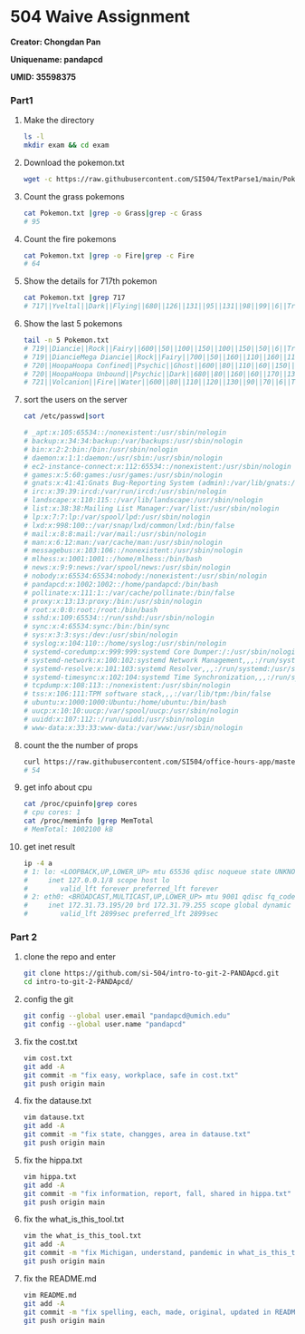 # 504 Waive Assignment

**Creator: Chongdan Pan**

**Uniquename: pandapcd**

**UMID: 35598375**



### Part1

1. Make the directory

   ```sh
   ls -l
   mkdir exam && cd exam
   ```

2. Download the pokemon.txt

   ```sh
   wget -c https://raw.githubusercontent.com/SI504/TextParse1/main/Pokemon.txt
   ```

3. Count the grass pokemons

   ```sh
   cat Pokemon.txt |grep -o Grass|grep -c Grass
   # 95
   ```

4. Count the fire pokemons

   ```sh
   cat Pokemon.txt |grep -o Fire|grep -c Fire
   # 64
   ```

5. Show the details for 717th pokemon

   ```sh
   cat Pokemon.txt |grep 717
   # 717||Yveltal||Dark||Flying||680||126||131||95||131||98||99||6||True
   ```

6. Show the last 5 pokemons

   ```sh
   tail -n 5 Pokemon.txt
   # 719||Diancie||Rock||Fairy||600||50||100||150||100||150||50||6||True
   # 719||DiancieMega Diancie||Rock||Fairy||700||50||160||110||160||110||110||6||True
   # 720||HoopaHoopa Confined||Psychic||Ghost||600||80||110||60||150||130||70||6||True
   # 720||HoopaHoopa Unbound||Psychic||Dark||680||80||160||60||170||130||80||6||True
   # 721||Volcanion||Fire||Water||600||80||110||120||130||90||70||6||True
   ```

7. sort the users on the server

   ```sh
   cat /etc/passwd|sort
   
   # _apt:x:105:65534::/nonexistent:/usr/sbin/nologin
   # backup:x:34:34:backup:/var/backups:/usr/sbin/nologin
   # bin:x:2:2:bin:/bin:/usr/sbin/nologin
   # daemon:x:1:1:daemon:/usr/sbin:/usr/sbin/nologin
   # ec2-instance-connect:x:112:65534::/nonexistent:/usr/sbin/nologin
   # games:x:5:60:games:/usr/games:/usr/sbin/nologin
   # gnats:x:41:41:Gnats Bug-Reporting System (admin):/var/lib/gnats:/usr/sbin/nologin
   # irc:x:39:39:ircd:/var/run/ircd:/usr/sbin/nologin
   # landscape:x:110:115::/var/lib/landscape:/usr/sbin/nologin
   # list:x:38:38:Mailing List Manager:/var/list:/usr/sbin/nologin
   # lp:x:7:7:lp:/var/spool/lpd:/usr/sbin/nologin
   # lxd:x:998:100::/var/snap/lxd/common/lxd:/bin/false
   # mail:x:8:8:mail:/var/mail:/usr/sbin/nologin
   # man:x:6:12:man:/var/cache/man:/usr/sbin/nologin
   # messagebus:x:103:106::/nonexistent:/usr/sbin/nologin
   # mlhess:x:1001:1001::/home/mlhess:/bin/bash
   # news:x:9:9:news:/var/spool/news:/usr/sbin/nologin
   # nobody:x:65534:65534:nobody:/nonexistent:/usr/sbin/nologin
   # pandapcd:x:1002:1002::/home/pandapcd:/bin/bash
   # pollinate:x:111:1::/var/cache/pollinate:/bin/false
   # proxy:x:13:13:proxy:/bin:/usr/sbin/nologin
   # root:x:0:0:root:/root:/bin/bash
   # sshd:x:109:65534::/run/sshd:/usr/sbin/nologin
   # sync:x:4:65534:sync:/bin:/bin/sync
   # sys:x:3:3:sys:/dev:/usr/sbin/nologin
   # syslog:x:104:110::/home/syslog:/usr/sbin/nologin
   # systemd-coredump:x:999:999:systemd Core Dumper:/:/usr/sbin/nologin
   # systemd-network:x:100:102:systemd Network Management,,,:/run/systemd:/usr/sbin/nologin
   # systemd-resolve:x:101:103:systemd Resolver,,,:/run/systemd:/usr/sbin/nologin
   # systemd-timesync:x:102:104:systemd Time Synchronization,,,:/run/systemd:/usr/sbin/nologin
   # tcpdump:x:108:113::/nonexistent:/usr/sbin/nologin
   # tss:x:106:111:TPM software stack,,,:/var/lib/tpm:/bin/false
   # ubuntu:x:1000:1000:Ubuntu:/home/ubuntu:/bin/bash
   # uucp:x:10:10:uucp:/var/spool/uucp:/usr/sbin/nologin
   # uuidd:x:107:112::/run/uuidd:/usr/sbin/nologin
   # www-data:x:33:33:www-data:/var/www:/usr/sbin/nologin
   ```

8. count the the number of props

   ```sh
   curl https://raw.githubusercontent.com/SI504/office-hours-app/master/src/assets/src/components/meetingTables.tsx|grep -o props|grep -c props
   # 54
   ```

9. get info about cpu

   ```sh
   cat /proc/cpuinfo|grep cores
   # cpu cores: 1
   cat /proc/meminfo |grep MemTotal
   # MemTotal: 1002100 kB
   ```

10. get inet result

    ```sh
    ip -4 a
    # 1: lo: <LOOPBACK,UP,LOWER_UP> mtu 65536 qdisc noqueue state UNKNOWN group default qlen 1000
    #     inet 127.0.0.1/8 scope host lo
    #        valid_lft forever preferred_lft forever
    # 2: eth0: <BROADCAST,MULTICAST,UP,LOWER_UP> mtu 9001 qdisc fq_codel state UP group default qlen 1000
    #     inet 172.31.73.195/20 brd 172.31.79.255 scope global dynamic eth0
    #        valid_lft 2899sec preferred_lft 2899sec
    ```

    

### Part 2

1. clone the repo and enter

   ```sh
   git clone https://github.com/si-504/intro-to-git-2-PANDApcd.git
   cd intro-to-git-2-PANDApcd/
   ```

2. config the git 

   ```sh
   git config --global user.email "pandapcd@umich.edu"
   git config --global user.name "pandapcd"
   ```

3. fix the cost.txt

   ```sh
   vim cost.txt
   git add -A
   git commit -m "fix easy, workplace, safe in cost.txt"
   git push origin main
   ```

4. fix the datause.txt

   ```sh
   vim datause.txt
   git add -A
   git commit -m "fix state, changges, area in datause.txt"
   git push origin main
   ```

5. fix the hippa.txt

   ```sh
   vim hippa.txt
   git add -A
   git commit -m "fix information, report, fall, shared in hippa.txt"
   git push origin main
   ```

6. fix the what_is_this_tool.txt

   ```sh
   vim the what_is_this_tool.txt
   git add -A
   git commit -m "fix Michigan, understand, pandemic in what_is_this_tool.txt"
   git push origin main
   ```

7. fix the README.md

   ```sh
   vim README.md
   git add -A
   git commit -m "fix spelling, each, made, original, updated in README.md"
   git push origin main
   ```

   